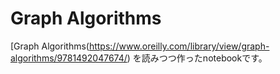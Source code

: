 # Graph Algorithms

[Graph Algorithms(https://www.oreilly.com/library/view/graph-algorithms/9781492047674/) を読みつつ作ったnotebookです。

